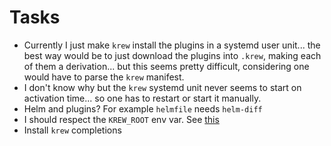 # Tasks
* Currently I just make `krew` install the plugins in a systemd user unit... the best way would be to just download the plugins into `.krew`, making each of them a derivation... but this seems pretty difficult, considering one would have to parse the `krew` manifest.
* I don't know why but the `krew` systemd unit never seems to start on activation time... so one has to restart or start it manually.
* Helm and plugins? For example `helmfile` needs `helm-diff`
* I should respect the `KREW_ROOT` env var. See [this](https://krew.sigs.k8s.io/docs/user-guide/setup/install/)
* Install `krew` completions
